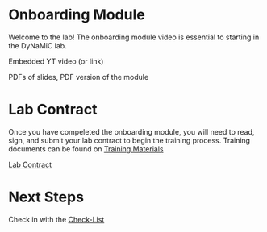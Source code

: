 # Onboarding Module 

Welcome to the lab! The onboarding module video is essential to starting in the DyNaMiC lab. 

Embedded YT video (or link)

PDFs of slides, PDF version of the module 

# Lab Contract 

Once you have compeleted the onboarding module, you will need to read, sign, and submit your lab contract to begin the training process. Training documents can be found on [Training Materials](team.md)

[Lab Contract](docs/pdf/DyNaMiC_Lab_Contract.pdf)

# Next Steps 

Check in with the [Check-List](welcome.md)